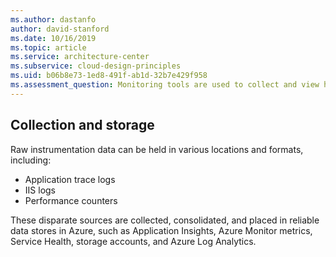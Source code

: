 ```yaml
---
ms.author: dastanfo
author: david-stanford
ms.date: 10/16/2019
ms.topic: article
ms.service: architecture-center
ms.subservice: cloud-design-principles
ms.uid: b06b8e73-1ed8-491f-ab1d-32b7e429f958
ms.assessment_question: Monitoring tools are used to collect and view historical statistics
---
```

## Collection and storage

Raw instrumentation data can be held in various locations and formats, including:

- Application trace logs
- IIS logs
- Performance counters

These disparate sources are collected, consolidated, and placed in reliable data stores in Azure, such as Application Insights, Azure Monitor metrics, Service Health, storage accounts, and Azure Log Analytics.

